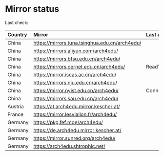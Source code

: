 <script src="./time.js"></script>
# Mirror status
Last check: <script type="text/javascript">localize(1749093597.9587886);</script>

|Country|Mirror|Last update|
|:------|:-----|:----------|
|China|https://mirrors.tuna.tsinghua.edu.cn/arch4edu/|<script type="text/javascript">localize(1749063327);</script>|
|China|https://mirrors.aliyun.com/arch4edu/|<script type="text/javascript">localize(1748760430);</script>|
|China|https://mirrors.bfsu.edu.cn/arch4edu/|<script type="text/javascript">localize(1749020703);</script>|
|China|https://mirrors.cernet.edu.cn/arch4edu/|ReadTimeout|
|China|https://mirror.iscas.ac.cn/arch4edu/|<script type="text/javascript">localize(1749063327);</script>|
|China|https://mirrors.nju.edu.cn/arch4edu/|<script type="text/javascript">localize(1749020703);</script>|
|China|https://mirror.nyist.edu.cn/arch4edu/|ConnectionError|
|China|https://mirrors.sau.edu.cn/arch4edu/|<script type="text/javascript">localize(1731653531);</script>|
|Austria|https://at.arch4edu.mirror.kescher.at/|<script type="text/javascript">localize(1749063327);</script>|
|France|https://mirror.lesviallon.fr/arch4edu/|<script type="text/javascript">localize(1749020703);</script>|
|Germany|https://pkg.fef.moe/arch4edu/|<script type="text/javascript">localize(1749063327);</script>|
|Germany|https://de.arch4edu.mirror.kescher.at/|<script type="text/javascript">localize(1749063327);</script>|
|Germany|https://mirror.sunred.org/arch4edu/|<script type="text/javascript">localize(1749063327);</script>|
|Germany|https://arch4edu.shtrophic.net/|<script type="text/javascript">localize(1749020703);</script>|

<script src="./tablefilter/tablefilter.js"></script>
<script src="./table.js"></script>